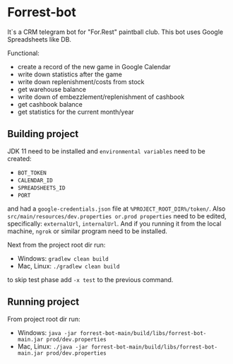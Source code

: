# Forrest-bot

It`s a CRM telegram bot for "For.Rest" paintball club. This bot uses 
Google Spreadsheets like DB.

Functional:
- create a record of the new game in Google Calendar
- write down statistics after the game
- write down replenishment/costs from stock
- get warehouse balance
- write down of embezzlement/replenishment of cashbook
- get cashbook balance
- get statistics for the current month/year

## Building project

JDK 11 need to be installed and ```environmental variables``` need to be created:

- ```BOT_TOKEN```
- ```CALENDAR_ID```
- ```SPREADSHEETS_ID```
- ```PORT```

and had a ```google-credentials.json``` file at ```%PROJECT_ROOT_DIR%/token/```.
Also ```src/main/resources/dev.properties or.prod properties``` need to be edited, specifically: ```externalUrl```, ```internalUrl```. 
And if you running it from the local machine, ```ngrok``` or similar program need to be installed.

Next from the project root dir run:

- Windows: 
```gradlew clean build```
- Mac, Linux: 
```./gradlew clean build```

to skip test phase add `-x test` to the previous command.

## Running project

From project root dir run:
- Windows: 
```java -jar forrest-bot-main/build/libs/forrest-bot-main.jar prod/dev.properties```
- Mac, Linux: 
```./java -jar forrest-bot-main/build/libs/forrest-bot-main.jar prod/dev.properties```



